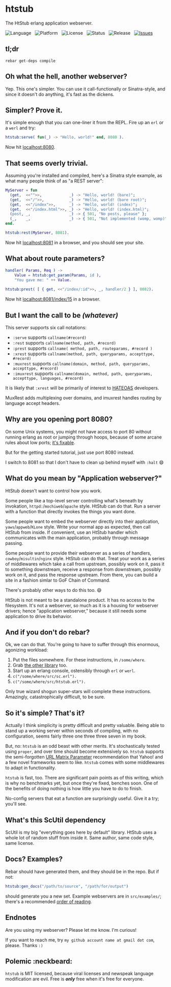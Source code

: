 htstub
======

The HtStub erlang application webserver.

![Language](http://img.shields.io/badge/Language-Erlang-000000.svg) &nbsp;
![Platform](http://img.shields.io/badge/Platform-OTP-000000.svg) &nbsp;
![License](http://img.shields.io/badge/License-MIT-000055.svg) &nbsp;
![Status](http://img.shields.io/travis/StoneCypher/htstub.svg) &nbsp;
![Release](http://img.shields.io/github/release/StoneCypher/htstub.svg) &nbsp;
[![Issues](http://img.shields.io/github/issues/StoneCypher/htstub.svg)](https://github.com/StoneCypher/htstub/issues)



tl;dr
-----

```rebar get-deps compile```



Oh what the hell, another webserver?
------------------------------------

Yep.  This one's simpler.  You can use it call-functionally or Sinatra-style, and since it doesn't do anything, it's fast as the dickens.



Simpler?  Prove it.
-------------------

It's simple enough that you can one-liner it from the REPL.  Fire up an `erl` or a `werl` and try:

```erlang
htstub:serve( fun(_) -> "Hello, world!" end, 8080 ).
```

Now hit [localhost:8080](http://localhost:8080).



That seems overly trivial.
--------------------------

Assuming you're installed and compiled, here's a Sinatra style example, as what many people think of as "a REST server":

```erlang
MyServer = fun
  (get,  <<"">>,            _) -> "Hello, world! (bare)";
  (get,  <<"/">>,           _) -> "Hello, world! (bare root)";
  (get,  <<"/index">>,      _) -> "Hello, world! (index)";
  (get,  <<"/index.html">>, _) -> "Hello, world! (index.html)";
  (post, _,                 _) -> { 501, "No posts, please" };
  (_,    _,                 _) -> { 501, "Not implemented (womp, womp)" }
end.

htstub:rest(MyServer, 8081).
```

Now hit [localhost:8081](http://localhost:8081) in a browser, and you should see your site.



What about route parameters?
----------------------------

```erlang
handler( Params, Req ) ->
    Value = htstub:get_param(Params, id ),
    "You gave me: " ++ Value.
    
htstub:prest( [ { get, <<"/index/:id">>, _, handler/2 } ], 8082).
```

Now hit [localhost:8081/index/15](http://localhost:8081/index/15) in a browser.



But I want the call to be *(whatever)*
--------------------------------------

This server supports six call notations:

* `:serve` supports `callname(#record)`
* `:rest` supports `callname(method, path, #record)`
* `:prest` supports `callname( method, path, routeparams, #record )`
* `:xrest` supports `callname(method, path, queryparams, accepttype, #record)`
* `:muxrest` supports `callname(domain, method, path, queryparams, accepttype, #record)`
* `:imuxrest` supports `callname(domain, method, path, queryparams, accepttype, languages, #record)`

It is likely that `:xrest` will be primarily of interest to [HATEOAS](http://timelessrepo.com/haters-gonna-hateoas) developers.  

MuxRest adds multiplexing over domains, and imuxrest handles routing by language accept headers.



Why are you opening port 8080?
------------------------------

On some Unix systems, you might not have access to port 80 without running erlang as root or jumping through hoops, because of some arcane rules about low ports; [it's fixable](#fixinglowports).

But for the getting started tutorial, just use port 8080 instead.

I switch to 8081 so that I don't have to clean up behind myself with `:halt` :smile:



What do you mean by "Application webserver?"
--------------------------------------------

HtStub doesn't want to control how you work.

Some people like a top-level server controlling what's beneath by invokation, `httpd:`/`mochiweb`/`apache` style.  HtStub can do that.  Run a server with a function that directly invokes the things you want done.

Some people want to embed the webserver directly into their application, `yaws`/`appweb`/`KLone` style.  Write your normal app as expected, then call HtStub from inside.  If convenient, use an HtStub handler which communicates with the main application, probably through message passing.

Some people want to provide their webserver as a series of handlers, `cowboy`/`misultin`/`nginx` style.  HtStub can do that.  Treat your work as a series of middlewares which take a call from upstream, possibly work on it, pass it to something downstream, receive a response from downstream, possibly work on it, and pass the response upstream.  From there, you can build a site in a fashion simlar to GoF Chain of Command.

There's probably other ways to do this too.  :smile:

HtStub is not meant to be a standalone product.  It has no access to the filesystem.  It's not a webserver, so much as it is a housing for webserver drivers; hence "application webserver," because it still needs some application to drive its behavior.



And if you don't do rebar?
--------------------------

Ok, we can do that.  You're going to have to suffer through this enormous, agonizing workload:

1. Put the files somewhere.  For these instructions, in `/some/where`.
1. Grab [the other library](https://github.com/StoneCypher/scutil.github.com) too.
1. Start up an erlang console, ostensibly through `erl` or `werl`.
1. `c("/some/where/src/sc.erl").`
1. `c("/some/where/src/htstub.erl").`

Only true wizard shogun super-stars will complete these instructions.  Amazingly, catastrophically difficult, to be sure.




So it's simple?  That's it?
---------------------------

Actually I think simplicity is pretty difficult and pretty valuable.  Being able to stand up a working server within seconds of compiling, with no configuration, seems fairly three one three three seven in my book.

But, no: `htstub` is an odd beast with other merits.  It's stochastically tested using `proper`, and over time should become extensively so.  `htstub` supports the semi-forgotten [URL Matrix Parameter](http://www.w3.org/DesignIssues/MatrixURIs.html) recommendation that Yahoo! and a few novel frameworks seem to like.  `htstub` comes with some middlewares to adapt in functionality.

`htstub` is fast, too.  There are significant pain points as of this writing, which is why no benchmarks yet, but once they're fixed, benches soon.  One of the benefits of doing nothing is how little you have to do to finish.

No-config servers that eat a function are surprisingly useful.  Give it a try; you'll see.



What's this ScUtil dependency
-----------------------------

ScUtil is my big "everything goes here by default" library.  HtStub uses a whole lot of random stuff from inside it.  Same author, same code style, same license.



Docs?  Examples?
----------------

Rebar should have generated them, and they should be in the repo.  But if not:

```erlang
htstub:gen_docs("/path/to/source", "/path/for/output")
```

should generate you a new set.  Example webservers are in `src/examples/`; there's a recommended [order of reading](/src/examples/README.md).



Endnotes
--------

Are you using my webserver?  Please let me know.  I'm curious!

If you want to reach me, try `my github account name at gmail dot com`, please.  Thanks `:)`



Polemic :neckbeard:
-------------------

`htstub` is MIT licensed, because viral licenses and newspeak language modification are evil.  Free is ***only*** free when it's free for everyone.
